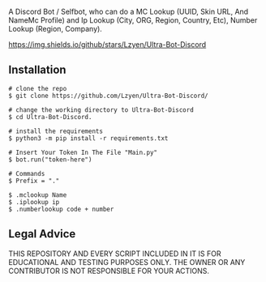 
  <br>
  <span>A Discord Bot / Selfbot, who can do a MC Lookup (UUID, Skin URL, And NameMc Profile) and Ip Lookup (City, ORG, Region, Country, Etc), Number Lookup (Region, Company).</span>
  <br>
  
https://img.shields.io/github/stars/Lzyen/Ultra-Bot-Discord

## Installation

```console
# clone the repo
$ git clone https://github.com/Lzyen/Ultra-Bot-Discord/

# change the working directory to Ultra-Bot-Discord
$ cd Ultra-Bot-Discord.

# install the requirements
$ python3 -m pip install -r requirements.txt

# Insert Your Token In The File "Main.py"
$ bot.run("token-here")

# Commands
$ Prefix = "."

$ .mclookup Name
$ .iplookup ip
$ .numberlookup code + number

```
## Legal Advice
THIS REPOSITORY AND EVERY SCRIPT INCLUDED IN IT IS FOR EDUCATIONAL 
AND TESTING PURPOSES ONLY. THE OWNER OR ANY CONTRIBUTOR IS NOT RESPONSIBLE
FOR YOUR ACTIONS.
